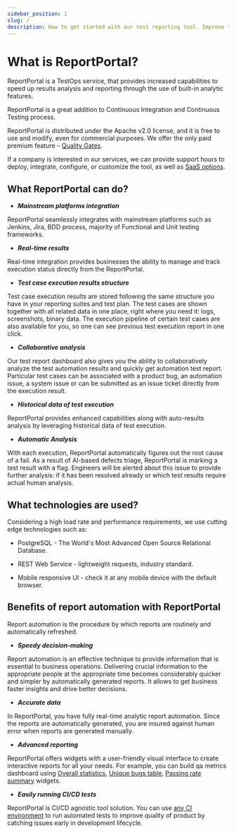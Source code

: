 ```yaml
---
sidebar_position: 1
slug: /
description: How to get started with our test reporting tool. Improve testing process with ML-driven failure triage. Get real time results and test failure analytics.
---
```


# What is ReportPortal?

ReportPortal is a TestOps service, that provides increased capabilities to speed up results analysis and reporting through the use of built-in analytic features.

ReportPortal is a great addition to Continuous Integration and Continuous
Testing process.

ReportPortal is distributed under the Apache v2.0 license, and it is free to use and modify, even for commercial purposes. We offer the only paid premium feature – [Quality Gates](/quality-gates).

If a company is interested in our services, we can provide support hours to deploy, integrate, configure, or customize the tool, as well as [SaaS options](https://reportportal.io/pricing/saas).

## What ReportPortal can do?

- ***Mainstream platforms integration***

ReportPortal seamlessly integrates with mainstream platforms such as Jenkins, Jira, BDD process, majority of Functional and Unit testing frameworks.

- ***Real-time results***

Real-time integration provides businesses the ability to manage and track execution status directly from the ReportPortal.

- ***Test case execution results structure***

Test case execution results are stored following the same structure you have in your reporting suites and test plan. The test cases are shown together with all related data in one place, right where you need it: logs, screenshots, binary data. The execution pipeline of certain test cases are also available for you, so one can see previous test execution report in one click.

- ***Collaborative analysis***

Our test report dashboard also gives you the ability to collaboratively analyze the test automation results and quickly get automation test report. Particular test cases can be associated with a product bug, an automation issue, a system issue or can be submitted as an issue ticket directly from the execution result.

- ***Historical data of test execution***

ReportPortal provides enhanced capabilities along with auto-results analysis by
  leveraging historical data of test execution.

- ***Automatic Analysis***

With each execution, ReportPortal automatically figures out the root cause of a fail. As a result of AI-based defects triage, ReportPortal is marking a test result with a flag. Engineers will be alerted about this issue to provide further analysis: if it has been resolved already or which test results require actual human analysis.

## What technologies are used?

Considering a high load rate and performance requirements, we use
cutting edge technologies such as:

-   PostgreSQL - The World's Most Advanced Open Source Relational Database.

-   REST Web Service - lightweight requests, industry standard.

-   Mobile responsive UI - check it at any mobile device with the default browser.

## Benefits of report automation with ReportPortal

Report automation is the procedure by which reports are routinely and automatically refreshed.

- ***Speedy decision-making***

Report automation is an effective technique to provide information that is essential to business operations. Delivering crucial information to the appropriate people at the appropriate time becomes considerably quicker and simpler by automatically generated reports. It allows to get business faster insights and drive better decisions.

- ***Accurate data***

In ReportPortal, you have fully real-time analytic report automation. Since the reports are automatically generated, you are insured against human error when reports are generated manually.

- ***Advanced reporting***

ReportPortal offers widgets with a user-friendly visual interface to create interactive reports for all your needs. For example, you can build qa metrics dashboard using [Overall statistics](/dashboards-and-widgets/OverallStatistics), [Unique bugs table](/dashboards-and-widgets/UniqueBugsTable), [Passing rate summary](/dashboards-and-widgets/PassingRateSummary) widgets. 

- ***Easily running CI/CD tests***

ReportPortal is CI/CD agnostic tool solution. You can use [any CI environment](/log-data-in-reportportal/HowToRunYourTests) to run automated tests to improve quality of product by catching issues early in development lifecycle.
